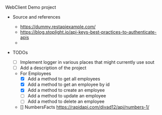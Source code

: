 WebClient Demo project



* Source and references
    * https://dummy.restapiexample.com/
    * https://blog.stoplight.io/api-keys-best-practices-to-authenticate-apis
    * 


* TODOs
  * [ ] Implement logger in various places that might currently use sout
  * [ ] Add a description of the project
  * For Employees
    * [X] Add a method to get all employees
    * [X] Add a method to get an employee by id
    * [X] Add a method to create an employee
    * [ ] Add a method to update an employee
    * [ ] Add a method to delete an employee
  * [] NumbersFacts https://rapidapi.com/divad12/api/numbers-1/